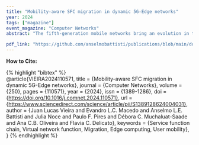 ```yaml
---
title: "Mobility-aware SFC migration in dynamic 5G-Edge networks"
year: 2024
tags: ["magazine"]
event_magazine: "Computer Networks"
abstract: "The fifth-generation mobile networks bring an evolution in the development of novel classes of applications, increasing the demand for performance and flexibility to support new classes of services. Edge Computing and Network Function Virtualization are two key technologies that bring data processing closer to the user and allow the replacement of traditional hardware-based network functions with virtualized counterparts, which reduces costs and permits the provision of low-latency services. In this scenario, services are often implemented as a Service Function Chain (SFC), consisting of a set of ordered Virtual Network Functions (VNFs) that provide the required service functionality. During service execution, users can move from one location to another, which impacts service performance. An approach to reduce the impact of user mobility is to migrate services as users move to different places. However, the SFC migration problem imposes several challenges that require complex decision-making. VNFs should be migrated to nodes that have the necessary resources to execute the VNF instances. Also, the migration should be fast and effective, using as few resources as possible to reduce migration costs. In this paper, we propose a proactive and iterative SFC migration strategy to address the performance impact caused by user mobility. Our proposed solution anticipates the movement of users and estimates the impact of their mobility on service delay, proactively triggering service migrations when needed. The proposed algorithm decides which VNFs of the SFC should be migrated and which compute nodes will host the migrating VNFs, fulfilling service, resource, and migration constraints while maintaining a low migration overhead. Our algorithm also considers the dynamic nature of the edge environment in which other SFC placement and migrations might be occurring when an SFC is being migrated, which also introduces new challenges related to the availability and concurrency of resources required for migration."

pdf_link: "https://github.com/anselmobattisti/publications/blob/main/docs/2024/ComputerNetworks/article.pdf"
---
```


<strong>How to Cite:</strong>

{% highlight "bibtex" %}    
@article{VIEIRA2024110571,
title = {Mobility-aware SFC migration in dynamic 5G-Edge networks},
journal = {Computer Networks},
volume = {250},
pages = {110571},
year = {2024},
issn = {1389-1286},
doi = {https://doi.org/10.1016/j.comnet.2024.110571},
url = {https://www.sciencedirect.com/science/article/pii/S1389128624004031},
author = {Juan Lucas Vieira and Evandro L.C. Macedo and Anselmo L.E. Battisti and Julia Noce and Paulo F. Pires and Débora C. Muchaluat-Saade and Ana C.B. Oliveira and Flavia C. Delicato},
keywords = {Service function chain, Virtual network function, Migration, Edge computing, User mobility},
}
{% endhighlight %}